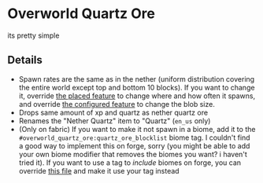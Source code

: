 # Overworld Quartz Ore

its pretty simple

## Details

- Spawn rates are the same as in the nether (uniform distribution covering
the entire world except top and bottom 10 blocks). If you want to change it,
override [the placed feature](Common/src/main/resources/data/overworld_quartz_ore/worldgen/placed_feature/ore_quartz.json)
to change where and how often it spawns, and override
[the configured feature](Common/src/main/resources/data/overworld_quartz_ore/worldgen/configured_feature/ore_quartz.json)
to change the blob size.
- Drops same amount of xp and quartz as nether quartz ore
- Renames the "Nether Quartz" item to "Quartz" (`en_us` only)
- (Only on fabric) If you want to make it not spawn in a biome, add it to the
`#overworld_quartz_ore:quartz_ore_blocklist` biome tag. I couldn't find a good
way to implement this on forge, sorry (you might be able to add your own biome
modifier that removes the biomes you want? i haven't tried it). If you want
to use a tag to *include* biomes on forge, you can override
[this file](Forge/src/main/resources/data/overworld_quartz_ore/forge/biome_modifier/add_quartz_ore.json)
and make it use your tag instead
